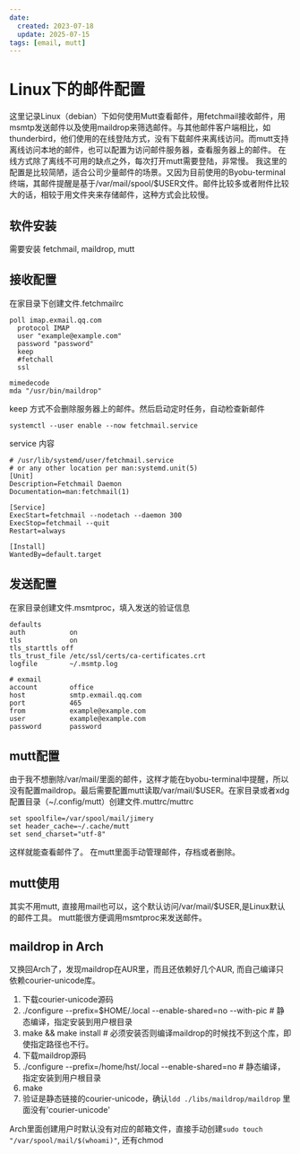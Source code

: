 ```yaml
---
date: 
  created: 2023-07-18
  update: 2025-07-15
tags: [email, mutt]
---
```


# Linux下的邮件配置
这里记录Linux（debian）下如何使用Mutt查看邮件，用fetchmail接收邮件，用msmtp发送邮件以及使用maildrop来筛选邮件。与其他邮件客户端相比，如thunderbird，他们使用的在线登陆方式，没有下载邮件来离线访问。而mutt支持离线访问本地的邮件，也可以配置为访问邮件服务器，查看服务器上的邮件。 在线方式除了离线不可用的缺点之外，每次打开mutt需要登陆，非常慢。
我这里的配置是比较简陋，适合公司少量邮件的场景。又因为目前使用的Byobu-terminal终端，其邮件提醒是基于/var/mail/spool/$USER文件。邮件比较多或者附件比较大的话，相较于用文件夹来存储邮件，这种方式会比较慢。

## 软件安装
需要安装 fetchmail, maildrop, mutt

## 接收配置
在家目录下创建文件.fetchmailrc
```
poll imap.exmail.qq.com
  protocol IMAP
  user "example@example.com"
  password "password"
  keep
  #fetchall
  ssl

mimedecode
mda "/usr/bin/maildrop"
```
keep 方式不会删除服务器上的邮件。然后启动定时任务，自动检查新邮件
```
systemctl --user enable --now fetchmail.service
```

service 内容
```
# /usr/lib/systemd/user/fetchmail.service
# or any other location per man:systemd.unit(5)
[Unit]
Description=Fetchmail Daemon
Documentation=man:fetchmail(1)

[Service]
ExecStart=fetchmail --nodetach --daemon 300
ExecStop=fetchmail --quit
Restart=always

[Install]
WantedBy=default.target
```

## 发送配置

在家目录创建文件.msmtproc，填入发送的验证信息
```
defaults
auth           on
tls            on
tls_starttls off
tls_trust_file /etc/ssl/certs/ca-certificates.crt
logfile        ~/.msmtp.log

# exmail
account        office
host           smtp.exmail.qq.com
port           465
from           example@example.com
user           example@example.com
password       password
```

## mutt配置
由于我不想删除/var/mail/里面的邮件，这样才能在byobu-terminal中提醒，所以没有配置maildrop。最后需要配置mutt读取/var/mail/$USER。在家目录或者xdg配置目录（~/.config/mutt）创建文件.muttrc/muttrc
```
set spoolfile=/var/spool/mail/jimery
set header_cache=~/.cache/mutt
set send_charset="utf-8"
```

这样就能查看邮件了。 在mutt里面手动管理邮件，存档或者删除。

## mutt使用
其实不用mutt, 直接用mail也可以，这个默认访问/var/mail/$USER,是Linux默认的邮件工具。 mutt能很方便调用msmtproc来发送邮件。


## maildrop in Arch
又换回Arch了，发现maildrop在AUR里，而且还依赖好几个AUR, 而自己编译只依赖courier-unicode库。

1. 下载courier-unicode源码
2. ./configure --prefix=$HOME/.local --enable-shared=no --with-pic  # 静态编译，指定安装到用户根目录
3. make && make install # 必须安装否则编译maildrop的时候找不到这个库，即使指定路径也不行。 
4. 下载maildrop源码
5. ./configure --prefix=/home/hst/.local --enable-shared=no # 静态编译，指定安装到用户根目录
6. make
7. 验证是静态链接的courier-unicode，确认`ldd ./libs/maildrop/maildrop` 里面没有'courier-unicode'

Arch里面创建用户时默认没有对应的邮箱文件，直接手动创建`sudo touch "/var/spool/mail/$(whoami)"`, 还有chmod